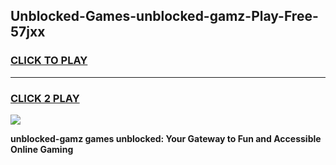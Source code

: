 
## Unblocked-Games-unblocked-gamz-Play-Free-57jxx
<h3>
<a href="https://premium76.site?title=unblocked-gamz&ref=18A1">CLICK TO PLAY</a></h3>
<hr>

<h3>
<a href="https://premium76.site?title=unblocked-gamz&ref=18A1">CLICK 2 PLAY</a>
  
</h3>

<a href="https://premium76.site?title=unblocked-gamz&ref=18A1"><img src="https://clearcache.store/games.png"></a>


**unblocked-gamz games unblocked: Your Gateway to Fun and Accessible Online Gaming**
